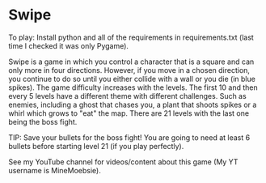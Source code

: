 # Swipe

To play:
Install python and all of the requirements in requirements.txt (last time I checked it was only Pygame).

Swipe is a game in which you control a character that is a square and can only more in four directions. However, if you move in a chosen direction, you continue to do so until you either collide with a wall or you die (in blue spikes). The game difficulty increases with the levels. The first 10 and then every 5 levels have a different theme with different challenges. Such as enemies, including a ghost that chases you, a plant that shoots spikes or a whirl which grows to "eat" the map. There are 21 levels with the last one being the boss fight.

TIP: Save your bullets for the boss fight! You are going to need at least 6 bullets before starting level 21 (if you play perfectly).

See my YouTube channel for videos/content about this game (My YT username is MineMoebsie).
